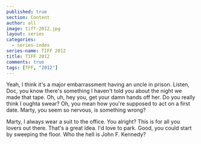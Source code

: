 ```yaml
---
published: true
section: Content
author: all
image: tiff-2012.jpg
layout: series
categories:
  - series-index
series-name: TIFF 2012
title: TIFF 2012
comments: true
tags: [TFF, "2012"]
---
```

Yeah, I think it's a major embarrassment having an uncle in prison. Listen, Doc, you know there's something I haven't told you about the night we made that tape. Oh, uh, hey you, get your damn hands off her. Do you really think I oughta swear? Oh, you mean how you're supposed to act on a first date. Marty, you seem so nervous, is something wrong?

Marty, I always wear a suit to the office. You alright? This is for all you lovers out there. That's a great idea. I'd love to park. Good, you could start by sweeping the floor. Who the hell is John F. Kennedy?